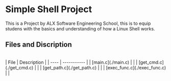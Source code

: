 # Simple Shell Project

This is a Project by ALX Software Engineering School, this is to equip studens with the basics and understanding of how a Linux Shell works.

## Files and Discription
<br>
| File | Description |
| ---- | ----------- |
| [main.c](./main.c) |  |
| [get_cmd.c](./get_cmd.c) |  |
| [get_path.c](./get_path.c) |  |
| [exec_func.c](./exec_func.c) |  |
